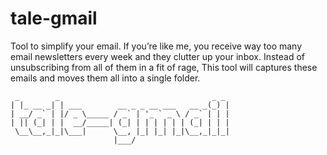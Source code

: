 # tale-gmail
Tool to simplify your email. If you’re like me, you receive way too many email newsletters every week and they clutter up your inbox. Instead of unsubscribing from all of them in a fit of rage, This tool will captures these emails and moves them all into a single folder.

```
 _        _                                  _ _ 
| |_ __ _| | ___        __ _ _ __ ___   __ _(_) |
| __/ _` | |/ _ \_____ / _` | '_ ` _ \ / _` | | |
| || (_| | |  __/_____| (_| | | | | | | (_| | | |
 \__\__,_|_|\___|      \__, |_| |_| |_|\__,_|_|_|
                       |___/                     
                       
 ```
